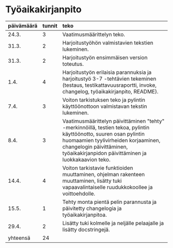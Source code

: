 # Työaikakirjanpito

| päivämäärä | tunnit | teko |
|:-----------|:-------|:-----|
| 24.3.      | 3      | Vaatimusmäärittelyn teko. |
| 31.3.      | 2      | Harjoitustyöhön valmistavien tekstien lukeminen. |
| 31.3.      | 2      | Harjoitustyön ensimmäisen version toteutus. |
| 1.4.       | 4      | Harjoitustyön erilaisia parannuksia ja harjoitustyö 3-7 -tehtävien tekeminen (testaus, testikattavuusraportti, invoke, changelog, työaikakirjanpito, README). |
| 7.4.       | 3      | Voiton tarkistuksen teko ja pylintin käyttöönottoon valmistavan tekstin lukeminen. |
| 8.4.       | 3      | Vaatimusmäärittelyn päivittäminen "tehty" -merkinnöillä, testien tekoa, pylintin käyttöönotto, suuren osan pylintin huomaamien tyylivirheiden korjaaminen, changelogin päivittäminen, työaikakirjanpidon päivittäminen ja luokkakaavion teko. |
| 14.4.      | 4      | Voiton tarkistavie funktioiden muuttaminen, ohjelman rakenteen muuttaminen, lisätty tuki vapaavalintaiselle ruudukkokoollee ja voittoehdolle. |
| 15.5.      | 1      | Tehty monta pientä pelin parannusta ja päivitetty changelogia ja työaikakirjanpitoa. |
| 29.4.      | 2      | Lisätty tuki kolmelle ja neljälle pelaajalle ja lisätty docstringejä. |
| yhteensä   | 24     ||